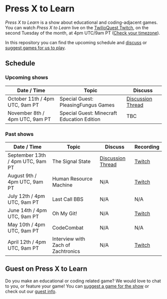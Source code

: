 # Press X to Learn

_Press X to Learn_ is a show about educational and coding-adjacent games.  You can watch _Press X to Learn_ live on the [TwilioQuest Twitch](https://twitch.tv/twilioquest), on the second Tuesday of the month, at 4pm UTC/9am PT ([Check your timezone](https://dateful.com/convert/utc?t=4pm&tz2=PST-PDT-Pacific-Time)). 

In this repository you can find the upcoming schedule and [discuss](https://github.com/TwilioQuest/press-x-to-learn/discussions) or [suggest games for us to play]([https://github.com/TwilioQuest/press-x-to-learn/discussions/categories/games](https://github.com/TwilioQuest/press-x-to-learn/discussions/1)).

## Schedule

### Upcoming shows

| Date / Time| Topic | Discuss | 
|---------------|-------|----|
 | October 11th / 4pm UTC, 9am PT | Special Guest: PleasingFungus Games | [Discussion Thread](https://github.com/TwilioQuest/press-x-to-learn/discussions/3) |
| November 8th / 4pm UTC, 9am PT | Special Guest: Minecraft Education Edition | TBC |

### Past shows

| Date / Time| Topic | Discuss | Recording |
|---------------|-------|----|----|
| September 13th / 4pm UTC, 9am PT | The Signal State | [Discussion Thread](https://github.com/TwilioQuest/press-x-to-learn/discussions/2) | [Twitch](https://www.twitch.tv/videos/1589991459) |
| August 9th / 4pm UTC, 9am PT | Human Resource Machine | N/A | [Twitch](https://www.twitch.tv/videos/1558811224) | 
| July 12th / 4pm UTC, 9am PT | Last Call BBS | N/A | N/A |
| June 14th / 4pm UTC, 9am PT | Oh My Git! | N/A |  [Twitch](https://www.twitch.tv/videos/1510820516)|
| May 10th / 4pm UTC, 9am PT | CodeCombat | N/A |  N/A |
| April 12th / 4pm UTC, 9am PT | Interview with Zach of Zachtronics | N/A | [Twitch](https://www.twitch.tv/videos/1454395489)|

## Guest on Press X to Learn

Do you make an educational or coding related game? We would love to chat to you, or feature your game! You can [suggest a game for the show]([https://github.com/TwilioQuest/press-x-to-learn/discussions](https://github.com/TwilioQuest/press-x-to-learn/discussions/1)) or check out our [guest info](https://github.com/TwilioQuest/press-x-to-learn/blob/main/guests.md). 
